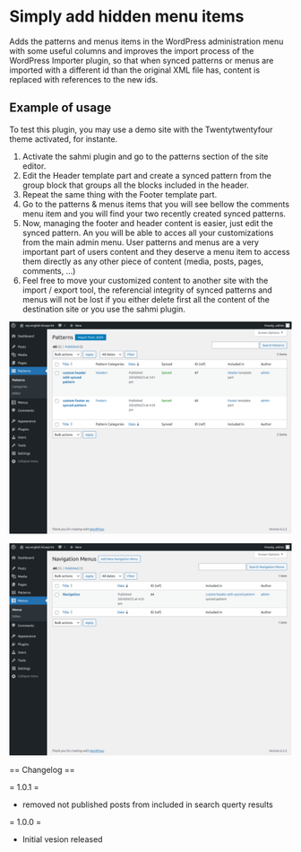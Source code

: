 # Simply add hidden menu items

Adds the patterns and menus items in the WordPress administration menu with some useful columns and improves the import process of the WordPress Importer plugin, so that when synced patterns or menus are imported with a different id than the original XML file has, content is replaced with references to the new ids.

## Example of usage

To test this plugin, you may use a demo site with the Twentytwentyfour theme activated, for instante.

1. Activate the sahmi plugin and go to the patterns section of the site editor.
2. Edit the Header template part and create a synced pattern from the group block that groups all the blocks included in the header.
3. Repeat the same thing with the Footer template part.
4. Go to the patterns & menus items that you will see bellow the comments menu item and you will find your two recently created synced patterns.
5. Now, managing the footer and header content is easier, just edit the synced pattern. An you will be able to acces all your customizations from the main admin menu. User patterns and menus are a very important part of users content and they deserve a menu item to access them directly as any other piece of content (media, posts, pages, comments, ...)
6. Feel free to move your customized content to another site with the import / export tool, the referencial integrity of synced patterns and menus will not be lost if you either delete first all the content of the destination site or you use the sahmi plugin.

![patterns](assets/screenshot-1.png)

![menus](assets/screenshot-2.png)

== Changelog ==

= 1.0.1 =
* removed not published posts from included in search querty results

= 1.0.0 =
* Initial vesion released
